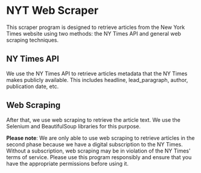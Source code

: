 # NYT Web Scraper

This scraper program is designed to retrieve articles from the New York Times website using two methods: the NY Times API and general web scraping techniques.

## NY Times API
We use the NY Times API to retrieve articles metadata that the NY Times makes publicly available. This includes headline, lead_paragraph, author, publication date, etc. 

## Web Scraping
After that, we use web scraping to retrieve the article text. We use the Selenium and BeautifulSoup libraries for this purpose.

**Please note**: We are only able to use web scraping to retrieve articles in the second phase because we have a digital subscription to the NY Times. Without a subscription, web scraping may be in violation of the NY Times' terms of service. Please use this program responsibly and ensure that you have the appropriate permissions before using it.
